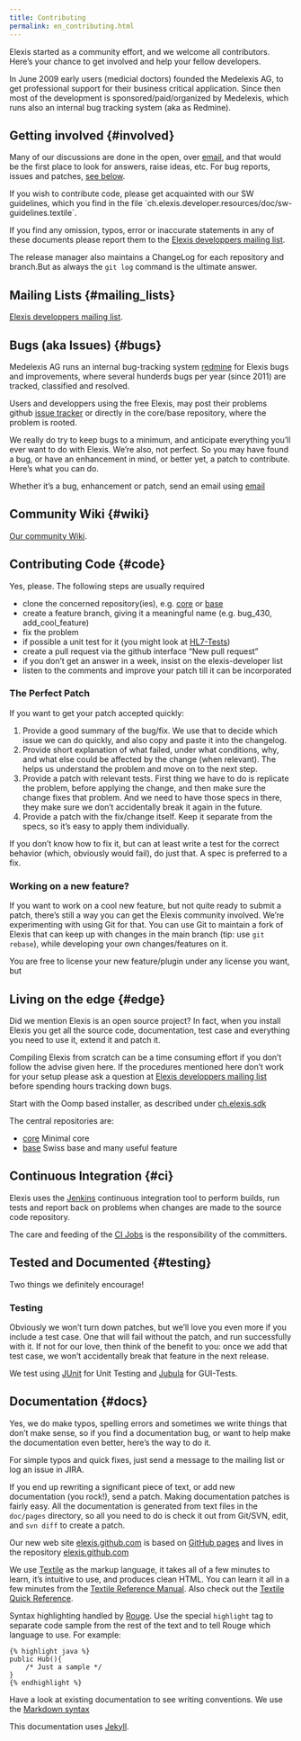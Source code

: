 ```yaml
---
title: Contributing
permalink: en_contributing.html
---
```


Elexis started as a community effort, and we welcome all contributors.
Here’s your chance to get involved and help your fellow developers.

In June 2009 early users (medicial doctors) founded the Medelexis AG, to
get professional support for their business critical application. Since
then most of the development is sponsored/paid/organized by Medelexis,
which runs also an internal bug tracking system (aka as Redmine).

Getting involved {#involved}
----------------

Many of our discussions are done in the open, over
[email](http://sourceforge.net/mailarchive/forum.php?forum_name=elexis-develop),
and that would be the first place to look for answers, raise ideas, etc.
For bug reports, issues and patches, [see below](#bugs).

If you wish to contribute code, please get acquainted with our SW
guidelines, which you find in the file
\`ch.elexis.developer.resources/doc/sw-guidelines.textile\`.

If you find any omission, typos, error or inaccurate statements in any
of these documents please report them to the [Elexis developpers mailing
list](https://sourceforge.net/mailarchive/forum.php?forum_name=elexis-develop).

The release manager also maintains a ChangeLog for each repository and
branch.But as always the `git log` command is the ultimate answer.

Mailing Lists {#mailing_lists}
-------------

[Elexis developpers mailing
list](https://sourceforge.net/mailarchive/forum.php?forum_name=elexis-develop).

Bugs (aka Issues) {#bugs}
-----------------

Medelexis AG runs an internal bug-tracking system
[redmine](https://redmine.medelexis.ch) for Elexis bugs and
improvements, where several hunderds bugs per year (since 2011) are
tracked, classified and resolved.

Users and developpers using the free Elexis, may post their problems
github [issue tracker](https://github.com/elexis/elexis/issues) or
directly in the core/base repository, where the problem is rooted.

We really do try to keep bugs to a minimum, and anticipate everything
you’ll ever want to do with Elexis. We’re also, not perfect. So you may
have found a bug, or have an enhancement in mind, or better yet, a patch
to contribute. Here’s what you can do.

Whether it’s a bug, enhancement or patch, send an email using
[email](#mailing_lists)

Community Wiki {#wiki}
--------------

[Our community Wiki](http://wiki.elexis.info).

Contributing Code {#code}
-----------------

Yes, please. The following steps are usually required

-   clone the concerned repository(ies), e.g.
    [core](https://github.com/elexis/elexis-3-core) or
    [base](https://github.com/elexis/elexis-3-base)
-   create a feature branch, giving it a meaningful name (e.g. bug\_430,
    add\_cool\_feature)
-   fix the problem
-   if possible a unit test for it (you might look at
    [HL7-Tests](https://github.com/elexis/elexis-3-core/tree/master/ch.elexis.core.hl7.v2x.tests))
-   create a pull request via the github interface “New pull request”
-   if you don’t get an answer in a week, insist on the elexis-developer
    list
-   listen to the comments and improve your patch till it can be
    incorporated

### The Perfect Patch

If you want to get your patch accepted quickly:

1.  Provide a good summary of the bug/fix. We use that to decide which
    issue we can do quickly, and also copy and paste it into the
    changelog.
2.  Provide short explanation of what failed, under what conditions,
    why, and what else could be affected by the change (when relevant).
    The helps us understand the problem and move on to the next step.
3.  Provide a patch with relevant tests. First thing we have to do is
    replicate the problem, before applying the change, and then make
    sure the change fixes that problem. And we need to have those specs
    in there, they make sure we don’t accidentally break it again in the
    future.
4.  Provide a patch with the fix/change itself. Keep it separate from
    the specs, so it’s easy to apply them individually.

If you don’t know how to fix it, but can at least write a test for the
correct behavior (which, obviously would fail), do just that. A spec is
preferred to a fix.

### Working on a new feature?

If you want to work on a cool new feature, but not quite ready to submit
a patch, there’s still a way you can get the Elexis community involved.
We’re experimenting with using Git for that. You can use Git to maintain
a fork of Elexis that can keep up with changes in the main branch (tip:
use `git rebase`), while developing your own changes/features on it.

You are free to license your new feature/plugin under any license you
want, but

Living on the edge {#edge}
------------------

Did we mention Elexis is an open source project? In fact, when you
install Elexis you get all the source code, documentation, test case and
everything you need to use it, extend it and patch it.

Compiling Elexis from scratch can be a time consuming effort if you
don’t follow the advise given here. If the procedures mentioned here
don’t work for your setup please ask a question at [Elexis developpers
mailing
list](https://sourceforge.net/mailarchive/forum.php?forum_name=elexis-develop)
before spending hours tracking down bugs.

Start with the Oomp based installer, as described under
[ch.elexis.sdk](https://github.com/elexis/elexis-3-core/tree/master/ch.elexis.sdk)

The central repositories are:
* [core](https://github.com/elexis/elexis-3-core) Minimal core
* [base](https://github.com/elexis/elexis-3-base) Swiss base and many useful feature

Continuous Integration {#ci}
----------------------

Elexis uses the [Jenkins](http://jenkins-ci.org/) continuous integration
tool to perform builds, run tests and report back on problems when
changes are made to the source code repository.

The care and feeding of the [CI
Jobs](https://srv.elexis.info/jenkins/view/3.0/) is the responsibility
of the committers.

Tested and Documented {#testing}
---------------------

Two things we definitely encourage!

### Testing

Obviously we won’t turn down patches, but we’ll love you even more if
you include a test case. One that will fail without the patch, and run
successfully with it. If not for our love, then think of the benefit to
you: once we add that test case, we won’t accidentally break that
feature in the next release.

We test using [JUnit](http://www.junit.org/) for Unit Testing and
[Jubula](http://eclipse.org/jubula/) for GUI-Tests.

Documentation {#docs}
-------------

Yes, we do make typos, spelling errors and sometimes we write things
that don’t make sense, so if you find a documentation bug, or want to
help make the documentation even better, here’s the way to do it.

For simple typos and quick fixes, just send a message to the mailing
list or log an issue in JIRA.

If you end up rewriting a significant piece of text, or add new
documentation (you rock!), send a patch. Making documentation patches is
fairly easy. All the documentation is generated from text files in the
`doc/pages` directory, so all you need to do is check it out from
Git/SVN, edit, and `svn diff` to create a patch.

Our new web site [elexis.github.com](http://elexis.github.com) is based
on [GitHub pages](http://pages.github.com) and lives in the repository
[elexis.github.com](https://github.com/elexis/elexis.github.com)

We use [Textile](http://www.textism.com/tools/textile/) as the markup
language, it takes all of a few minutes to learn, it’s intuitive to use,
and produces clean HTML. You can learn it all in a few minutes from the
[Textile Reference Manual](http://redcloth.org/textile). Also check out
the [Textile Quick Reference](http://hobix.com/textile/quick.html).

Syntax highlighting handled by [Rouge](https://github.com/jneen/rouge). Use the
special `highlight` tag to separate code sample from the rest of the
text and to tell Rouge which language to use. For example:

    {% highlight java %}
    public Hub(){
        /* Just a sample */
    }
    {% endhighlight %}

Have a look at existing documentation to see writing conventions. We use the [Markdown syntax](https://daringfireball.net/projects/markdown/syntax)

This documentation uses [Jekyll](https://help.github.com/articles/using-jekyll-with-pages).

